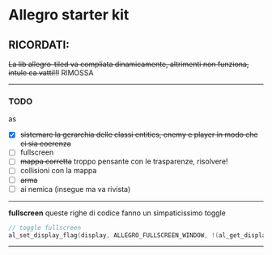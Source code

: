 # Allegro starter kit

## RICORDATI:

~~La lib allegro-tiled va compliata dinamicamente, altrimenti non funziona, intule ca vatti!!!~~
RIMOSSA

---

### TODO
as
- [x] ~~sistemare la gerarchia delle classi entities, enemy e player in modo che ci sia coerenza~~
- [ ] fullscreen
- [ ] ~~mappa corretta~~ troppo pensante con le trasparenze, risolvere!
- [ ] collisioni con la mappa
- [ ] ~~arma~~
- [ ] ai nemica (insegue ma va rivista)

---

**fullscreen** queste righe di codice fanno un simpaticissimo toggle

```cpp
// toggle fullscreen
al_set_display_flag(display, ALLEGRO_FULLSCREEN_WINDOW, !(al_get_display_flags(display) & ALLEGRO_FULLSCREEN_WINDOW));
```

---

